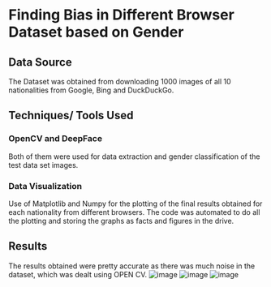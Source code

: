 # Finding Bias in Different Browser Dataset based on Gender

## Data Source
  The Dataset was obtained from downloading 1000 images of all 10 nationalities from Google, Bing and DuckDuckGo.
  
## Techniques/ Tools Used

### OpenCV and DeepFace
  Both of them were used for data extraction and gender classification of the test data set images.

### Data Visualization
  Use of Matplotlib and Numpy for the plotting of the final results obtained for each nationality from different browsers. The code was automated to do all the plotting and storing the graphs as facts and figures in the drive.
  

## Results
  The results obtained were pretty accurate as there was much noise in the dataset, which was dealt using OPEN CV. 
  ![image](https://user-images.githubusercontent.com/64379996/182295102-8eae204d-d5c6-4b9d-8247-2c69778ec089.png)
![image](https://user-images.githubusercontent.com/64379996/182295179-323c1699-100d-4657-91cf-00f4f5bbf882.png)
![image](https://user-images.githubusercontent.com/64379996/182295295-df418984-89d0-422e-82ff-c19b5afddae7.png)
